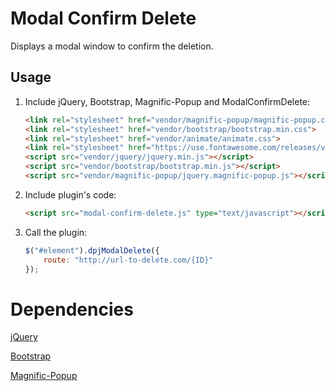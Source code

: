 # Modal Confirm Delete
Displays a modal window to confirm the deletion.

## Usage

1. Include jQuery, Bootstrap, Magnific-Popup and ModalConfirmDelete:

	```html
    <link rel="stylesheet" href="vendor/magnific-popup/magnific-popup.css">
    <link rel="stylesheet" href="vendor/bootstrap/bootstrap.min.css">
    <link rel="stylesheet" href="vendor/animate/animate.css">
    <link rel="stylesheet" href="https://use.fontawesome.com/releases/v5.0.13/css/all.css" integrity="sha384-DNOHZ68U8hZfKXOrtjWvjxusGo9WQnrNx2sqG0tfsghAvtVlRW3tvkXWZh58N9jp" crossorigin="anonymous">
    <script src="vendor/jquery/jquery.min.js"></script>
    <script src="vendor/bootstrap/bootstrap.min.js"></script>
    <script src="vendor/magnific-popup/jquery.magnific-popup.js"></script>
	```

2. Include plugin's code:

	```html
	<script src="modal-confirm-delete.js" type="text/javascript"></script>
	```

3. Call the plugin:

	```javascript
	$("#element").dpjModalDelete({
		route: "http://url-to-delete.com/{ID}"
	});
	```


# Dependencies
[jQuery](https://github.com/jquery/jquery)

[Bootstrap](https://github.com/twbs/bootstrap)

[Magnific-Popup](https://github.com/dimsemenov/Magnific-Popup)

